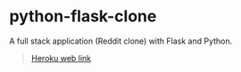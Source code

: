 # python-flask-clone

A full stack application (Reddit clone) with Flask and Python.
<br>
> [Heroku web link](https://flask-reddit-samboo.herokuapp.com/)
> 
